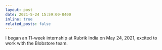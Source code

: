 ```yaml
---
layout: post
date: 2021-5-24 15:59:00-0400
inline: true
related_posts: false
---
```


I began an 11-week internship at Rubrik India on May 24, 2021, excited to work with the Blobstore team.
